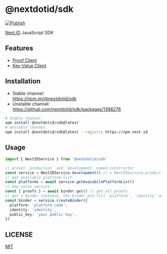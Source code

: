 # @nextdotid/sdk

[![Publish][publish-badge]][publish-workflow]

[publish-badge]: https://github.com/nextdotid/sdk/actions/workflows/publish.yml/badge.svg
[publish-workflow]: https://github.com/nextdotid/sdk/actions/workflows/publish.yml

[Next.ID](https://next.id) JavaScript SDK

## Features

- [Proof Client](https://github.com/nextdotid/sdk/tree/HEAD/src/proof)
- [Key-Value Client](https://github.com/nextdotid/sdk/tree/HEAD/src/kv)

## Installation

- Stable channel:\
  <https://npm.im/@nextdotid/sdk>
- Unstable channel:\
  <https://github.com/nextdotid/sdk/packages/1398276>

```bash
# Stable channel
npm install @nextdotid/sdk@latest
# Unstable channel
npm install @nextdotid/sdk@latest --registry https://npm.next.id
```

## Usage

```ts
import { NextIDService } from '@nextdotid/sdk'

// preset `production` and `development` named constructor
const service = NextIDService.development() // = NextIDService.production()
// get available platform list
const platforms = await service.getAvaiabilePlatformList()
// key-value service
const { proofs } = await binder.get() // get all proofs
// get a binder instance, the binder pre-fill `platform`, `identity` and `public_key` on api call
const binder = service.createBinder({
  platform: 'platform code',
  identity: 'identity',
  public_key: 'your public key',
})
```

## LICENSE

[MIT](LICENSE)
